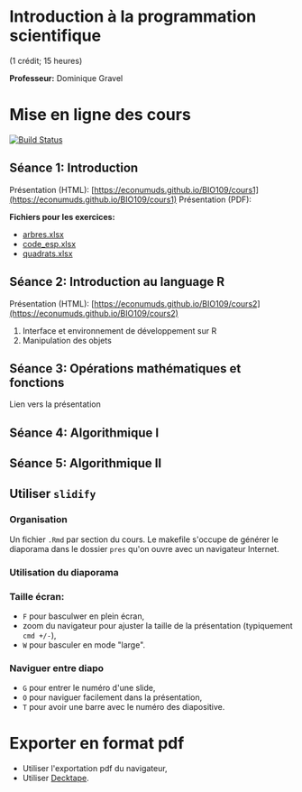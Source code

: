 # Introduction à la programmation scientifique
(1 crédit; 15 heures)

**Professeur:** Dominique Gravel

# Mise en ligne des cours
[![Build Status](https://travis-ci.org/EcoNumUdS/BIO109.svg?branch=master)](https://travis-ci.org/EcoNumUdS/BIO109)

## Séance 1: Introduction

Présentation (HTML): [https://econumuds.github.io/BIO109/cours1](https://econumuds.github.io/BIO109/cours1)
Présentation (PDF):

**Fichiers pour les exercices:**

  - [arbres.xlsx](https://econumuds.github.io/BIO109/cours1/donnees/arbres.xlsx)
  - [code_esp.xlsx](https://econumuds.github.io/BIO109/cours1/donnees/code_esp.xlsx)
  - [quadrats.xlsx](https://econumuds.github.io/BIO109/cours1/donnees/quadrats.xlsx)


## Séance 2: Introduction au language R

Présentation (HTML): [https://econumuds.github.io/BIO109/cours2](https://econumuds.github.io/BIO109/cours2)


1. Interface et environnement de développement sur R
2. Manipulation des objets


## Séance 3: Opérations mathématiques et fonctions

Lien vers la présentation

## Séance 4: Algorithmique I

## Séance 5: Algorithmique II

## Utiliser `slidify`

### Organisation

Un fichier `.Rmd` par section du cours. Le makefile s'occupe de générer le
diaporama dans le dossier `pres` qu'on ouvre avec un navigateur Internet.


### Utilisation du diaporama

### Taille écran:

  - `F` pour basculwer en plein écran,
  - zoom du navigateur pour ajuster la taille de la présentation (typiquement `cmd +/-`),
  - `W` pour basculer en mode "large".

### Naviguer entre diapo

  - `G` pour entrer le numéro d'une slide,
  - `O` pour naviguer facilement dans la présentation,
  - `T` pour avoir une barre avec le numéro des diapositive.


# Exporter en format pdf

- Utiliser l'exportation pdf du navigateur,
- Utiliser [Decktape](https://github.com/astefanutti/decktape).
